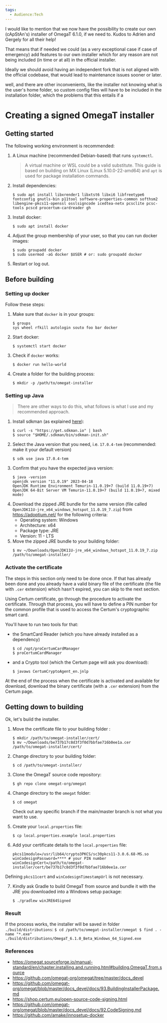 ```yaml
---
tags:
  - Audience꞉Tech
---
```


I would like to mention that we now have the possibility to create our own (cApStAn's) installer of OmegaT 6.1.0, if we need to. Kudos to Adrien and Gergely for all their help! 



That means that if needed we could (as a very exceptional case if case of emergency) add features to our own installer which for any reason are not being included (in time or at all) in the official installer. 

Ideally we should avoid having an independent fork that is not aligned with the official codebase, that would lead to maintenance issues sooner or later. 

well, and there are other inconvenients, like the installer not knowing what is the user's home folder, so custom config files will have to be included in the installation folder, which the problems that this entails if a 







# Creating a signed OmegaT installer

## Getting started

The following working environment is recommended:

1. A Linux machine (recommended Debian-based) that runs `systemctl`.
	> A virtual machine or WSL could be a valid substitute. This guide is based on building on MX Linux (Linux 5.10.0-22-amd64) and `apt` is used for package installation commands.
3. Install dependencies:
    ```
    $ sudo apt install libxrender1 libxtst6 libxi6 libfreetype6 fontconfig gnutls-bin p11tool software-properties-common softhsm2 libengine-pkcs11-openssl osslsigncode icedtea-netx pcsclite pcsc-tools pcscd procertum-cardreader gh
    ```
4. Install docker:
    ```
    $ sudo apt install docker
    ```
3. Adjust the group membership of your user, so that you can run docker images:
    ```
    $ sudo groupadd docker
    $ sudo usermod -aG docker $USER # or: sudo groupadd docker
    ```
4. Restart or log out.

## Before building

### Setting up docker
Follow these steps: 

1. Make sure that `docker` is in your groups:
    ```
    $ groups
    sys wheel rfkill autologin souto foo bar docker
    ```
2. Start docker:
	```
	$ systemctl start docker
	```
3. Check if `docker` works:
	```
	$ docker run hello-world
	```
7.	Create a folder for the building process:
	```
	$ mkdir -p /path/to/omegat-installer
	```

### Setting up Java
> There are other ways to do this, what follows is what I use and my recommended approach.

1. Install sdkman (as explained [here](https://sdkman.io/install)):
	```
	$ curl -s "https://get.sdkman.io" | bash
	$ source "$HOME/.sdkman/bin/sdkman-init.sh"
	```
2. Select the Java version that you need, i.e. `17.0.4-tem` (recommended: make it your default version)
	```
	$ sdk use java 17.0.4-tem
	```
3. Confirm that you have the expected java version:
	```
	$ java -version
	openjdk version "11.0.19" 2023-04-18
	OpenJDK Runtime Environment Temurin-11.0.19+7 (build 11.0.19+7)
	OpenJDK 64-Bit Server VM Temurin-11.0.19+7 (build 11.0.19+7, mixed mode)
	```	
8. Download the zipped JRE bundle for the same version (file called `OpenJDK11U-jre_x64_windows_hotspot_11.0.19_7.zip`) from https://adoptium.net/ for the following criteria:
	- Operating system: Windows
	- Architecture: x64
	- Package type: JRE
	- Version: 11 - LTS
9. Move the zipped JRE bundle to your building folder:
	```
	$ mv ~/Downloads/OpenJDK11U-jre_x64_windows_hotspot_11.0.19_7.zip /path/to/omegat-installer/
	```

### Activate the certificate
The steps in this section only need to be done once. If that has already been done and you already have a valid binary file of the certificate (the file with `.cer` extension) which hasn't expired, you can skip to the next section.

Using Certum certificate, go through the procedure to activate the certificate. Through that process, you will have to define a PIN number for the common profile that is used to access the Certum's cryptographic smart card.

You'll have to run two tools for that: 

- the SmartCard Reader (which you have already installed as a dependency)
	```
	$ cd /opt/proCertumCardManager
	$ proCertumCardManager
	```
-  and a Crypto tool (which the Certum page will ask you download):
	```
	$ javaws CertumCryptoAgent_en.jnlp
	```
At the end of the process when the certificate is activated and available for download, download the binary certificate (with a `.cer` extension) from the Certum page. 

## Getting down to building
Ok, let's build the installer.

1. Move the certificate file to your building folder : 
	```
	$ mkdir /path/to/omegat-installer/cert/
	$ mv ~/Downloads/be737b17c8d3f3f0d7bbfae716b0ee1a.cer /path/to/omegat-installer/cert/
	```
2. Change directory to your building folder: 
	```
	$ cd /path/to/omegat-installer/
	```
3. Clone the OmegaT source code repository:
	```
	$ gh repo clone omegat-org/omegat
	```
4. Change directory to the `omegat` folder:

	```
	$ cd omegat
	```
	Check out any specific branch if the main/master branch is not what you want to use.
	
5. Create your `local.properties` file:

	```
	$ cp local.properties.example local.properties
	```
6. Add your certificate details to the `local.properties` file:
	```
	pkcs11module=/usr/lib64/crypto3PKCS/sc30pkcs11-3.0.6.68-MS.so
	winCodesignPassword=**** # your PIN number
	winCodesignCert=/path/to/omegat-installer/cert/be737b17c8d3f3f0d7bbfae716b0ee1a.cer
	```
Defining `pkcs11cert` and `winCodesignTimestampUrl` is not necessary.

7. Kindly ask Gradle to build OmegaT from source and bundle it with the JRE you downloaded into a Windows setup package:
	```
	$ ./gradlew winJRE64Signed
	```
     
### Result
If the process works, the installer will be saved in folder `./build/distributions`:
	```
	$ cd /path/to/omegat-installer/omegat
	$ find . -name "*.exe"
	./build/distributions/OmegaT_6.1.0_Beta_Windows_64_Signed.exe
	```
### References
- https://omegat.sourceforge.io/manual-standard/en/chapter.installing.and.running.html#building.OmegaT.from.source
- https://github.com/omegat-org/omegat/tree/master/docs_devel
- https://github.com/omegat-org/omegat/blob/master/docs_devel/docs/93.BuildingInstallerPackage.md
- https://shop.certum.eu/open-source-code-signing.html
- https://github.com/omegat-org/omegat/blob/master/docs_devel/docs/92.CodeSigning.md
- https://github.com/amake/innosetup-docker

<!-- source: https://rentry.org/build_omegat_jre11_win64 -->